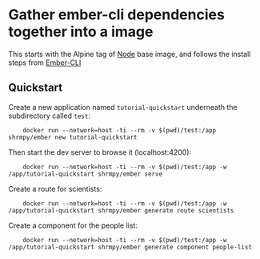 Gather ember-cli dependencies together into a image 
======

This starts with the Alpine tag of [Node](https://registry.hub.docker.com/_/node/) base image, and follows the install steps from
 [Ember-CLI](https://ember-cli.com/) 


Quickstart
------

Create a new application named `tutorial-quickstart` underneath the subdirectory called `test`:

```
    docker run --network=host -ti --rm -v $(pwd)/test:/app shrmpy/ember new tutorial-quickstart
```

Then start the dev server to browse it (localhost:4200):

```
    docker run --network=host -ti --rm -v $(pwd)/test:/app -w /app/tutorial-quickstart shrmpy/ember serve
```


Create a route for scientists:

```
    docker run --network=host -ti --rm -v $(pwd)/test:/app -w /app/tutorial-quickstart shrmpy/ember generate route scientists
```


Create a component for the people list:

```
    docker run --network=host -ti --rm -v $(pwd)/test:/app -w /app/tutorial-quickstart shrmpy/ember generate component people-list
```


